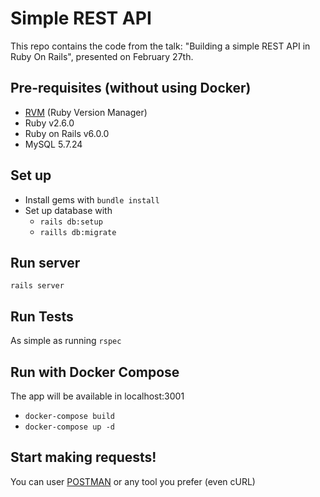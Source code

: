 # Simple REST API

This repo contains the code from the talk: "Building a simple REST API in Ruby On Rails", presented on February 27th.

## Pre-requisites (without using Docker)

* [RVM](https://rvm.io/) (Ruby Version Manager)
* Ruby v2.6.0
* Ruby on Rails v6.0.0
* MySQL 5.7.24

## Set up
* Install gems with `bundle install`
* Set up database with 
    * `rails db:setup`
    * `raills db:migrate`

## Run server
`rails server`

## Run Tests 
As simple as running `rspec`


## Run with Docker Compose
The app will be available in localhost:3001

* `docker-compose build`
* `docker-compose up -d`

## Start making requests!
You can user [POSTMAN](https://www.postman.com/) or any tool you prefer (even cURL)

